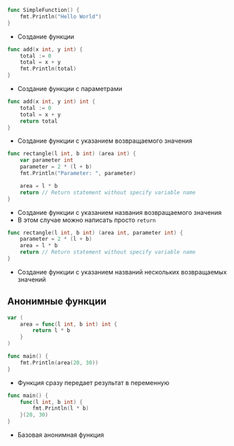 ```go
func SimpleFunction() {
	fmt.Println("Hello World")
}
```
- Создание функции

```go
func add(x int, y int) {
	total := 0
	total = x + y
	fmt.Println(total)
}
```
- Создание функции с параметрами

```go
func add(x int, y int) int {
	total := 0
	total = x + y
	return total
}
```
- Создание функции с указанием возвращаемого значения

```go
func rectangle(l int, b int) (area int) {
	var parameter int
	parameter = 2 * (l + b)
	fmt.Println("Parameter: ", parameter)

	area = l * b
	return // Return statement without specify variable name
}
```
- Создание функции с указанием названия возвращаемого значения
- В этом случае можно написать просто `return`


```go
func rectangle(l int, b int) (area int, parameter int) {
	parameter = 2 * (l + b)
	area = l * b
	return // Return statement without specify variable name
}
```
- Создание функции с указанием названий нескольких возвращаемых значений

## Анонимные функции

```go
var (
	area = func(l int, b int) int {
		return l * b
	}
)

func main() {
	fmt.Println(area(20, 30))
}
```
- Функция сразу передает результат в переменную

```go
func main() {
	func(l int, b int) {
		fmt.Println(l * b)
	}(20, 30)
}
```
- Базовая анонимная функция

